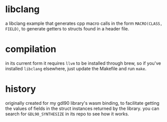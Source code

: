 # libclang

a libclang example that generates cpp macro calls in the form `MACRO(CLASS, FIELD)`, to generate getters to structs found in a header file.

# compilation

in its current form it requires `llvm` to be installed through brew, so if you've installed `libclang` elsewhere, just update the Makefile and run `make`.

# history

originally created for my gdl90 library's wasm binding, to facilitate getting the values of fields in the struct instances returned by the library. you can search for `GDL90_SYNTHESIZE` in its repo to see how it works.
